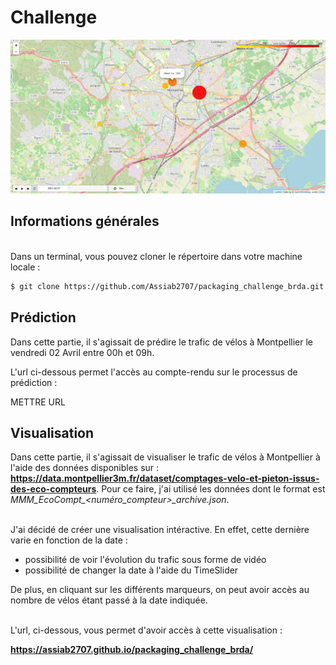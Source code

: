# Challenge

<img src="vis_photo.JPG" alt="image">



## Informations générales 
\
Dans un terminal, vous pouvez cloner le répertoire dans votre machine locale : 
```bash
$ git clone https://github.com/Assiab2707/packaging_challenge_brda.git
```

## Prédiction 

Dans cette partie, il s'agissait de prédire le trafic de vélos à Montpellier le vendredi 02 Avril entre 00h et 09h. 

L'url ci-dessous permet l'accès au compte-rendu sur le processus de prédiction : 

METTRE URL


## Visualisation

Dans cette partie, il s'agissait de visualiser le trafic de vélos à Montpellier à l'aide des données disponibles sur : **https://data.montpellier3m.fr/dataset/comptages-velo-et-pieton-issus-des-eco-compteurs**. Pour ce faire, j'ai utilisé les données dont le format est *MMM_EcoCompt_<numéro_compteur>_archive.json*.


\
J'ai décidé de créer une visualisation intéractive. En effet, cette dernière varie en fonction de la date : 
- possibilité de voir l'évolution du trafic sous forme de vidéo  
- possibilité de changer la date à l'aide du TimeSlider

 De plus, en cliquant sur les différents marqueurs, on peut avoir accès au nombre de vélos étant passé à la date indiquée.

\
L'url, ci-dessous, vous permet d'avoir accès à cette visualisation : 

**https://assiab2707.github.io/packaging_challenge_brda/**






